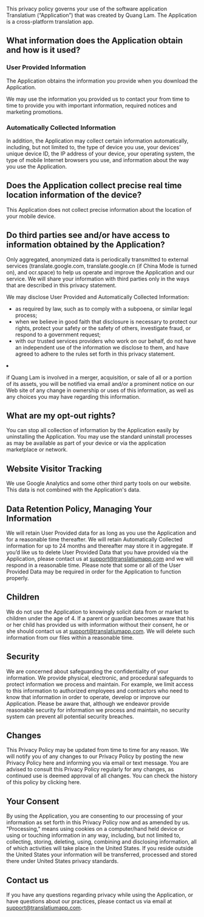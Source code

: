 This privacy policy governs your use of the software application Translatium (“Application”) that was created by Quang Lam. The Application is a cross-platform translation app.

## What information does the Application obtain and how is it used?
### User Provided Information
The Application obtains the information you provide when you download the Application.

We may use the information you provided us to contact your from time to time to provide you with important information, required notices and marketing promotions.

### Automatically Collected Information
In addition, the Application may collect certain information automatically, including, but not limited to, the type of device you use, your devices' unique device ID, the IP address of your device, your operating system, the type of mobile Internet browsers you use, and information about the way you use the Application.

## Does the Application collect precise real time location information of the device?

This Application does not collect precise information about the location of your mobile device.

## Do third parties see and/or have access to information obtained by the Application?
Only aggregated, anonymized data is periodically transmitted to external services (translate.google.com, translate.google.cn (if China Mode is turned on), and ocr.space) to help us operate and improve the Application and our service. We will share your information with third parties only in the ways that are described in this privacy statement.

We may disclose User Provided and Automatically Collected Information:
* as required by law, such as to comply with a subpoena, or similar legal process;
* when we believe in good faith that disclosure is necessary to protect our rights, protect your safety or the safety of others, investigate fraud, or respond to a government request;
* with our trusted services providers who work on our behalf, do not have an independent use of the information we disclose to them, and have agreed to adhere to the rules set forth in this privacy statement.
 <li> <p>if Quang Lam is involved in a merger, acquisition, or sale of all or a portion of its assets, you will be notified via email and/or a prominent notice on our Web site of any change in ownership or uses of this information, as well as any choices you may have regarding this information.

## What are my opt-out rights?

You can stop all collection of information by the Application easily by uninstalling the Application. You may use the standard uninstall processes as may be available as part of your device or via the application marketplace or network.

## Website Visitor Tracking
We use Google Analytics and some other third party tools on our website. This data is not combined with the Application's data.

## Data Retention Policy, Managing Your Information
We will retain User Provided data for as long as you use the Application and for a reasonable time thereafter. We will retain Automatically Collected information for up to 24 months and thereafter may store it in aggregate. If you’d like us to delete User Provided Data that you have provided via the Application, please contact us at [support@translatiumapp.com](mailto:support@translatiumapp.com) and we will respond in a reasonable time. Please note that some or all of the User Provided Data may be required in order for the Application to function properly.

## Children
We do not use the Application to knowingly solicit data from or market to children under the age of 4. If a parent or guardian becomes aware that his or her child has provided us with information without their consent, he or she should contact us at [support@translatiumapp.com](mailto:support@translatiumapp.com). We will delete such information from our files within a reasonable time.

## Security
We are concerned about safeguarding the confidentiality of your information. We provide physical, electronic, and procedural safeguards to protect information we process and maintain. For example, we limit access to this information to authorized employees and contractors who need to know that information in order to operate, develop or improve our Application. Please be aware that, although we endeavor provide reasonable security for information we process and maintain, no security system can prevent all potential security breaches.

## Changes
This Privacy Policy may be updated from time to time for any reason. We will notify you of any changes to our Privacy Policy by posting the new Privacy Policy here and informing you via email or text message. You are advised to consult this Privacy Policy regularly for any changes, as continued use is deemed approval of all changes. You can check the history of this policy by clicking here.

## Your Consent
By using the Application, you are consenting to our processing of your information as set forth in this Privacy Policy now and as amended by us. "Processing," means using cookies on a computer/hand held device or using or touching information in any way, including, but not limited to, collecting, storing, deleting, using, combining and disclosing information, all of which activities will take place in the United States. If you reside outside the United States your information will be transferred, processed and stored there under United States privacy standards.

## Contact us
If you have any questions regarding privacy while using the Application, or have questions about our practices, please contact us via email at [support@translatiumapp.com](mailto:support@translatiumapp.com).
